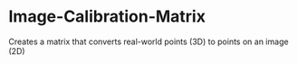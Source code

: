 # Image-Calibration-Matrix
Creates a matrix that converts real-world points (3D) to points on an image (2D)
